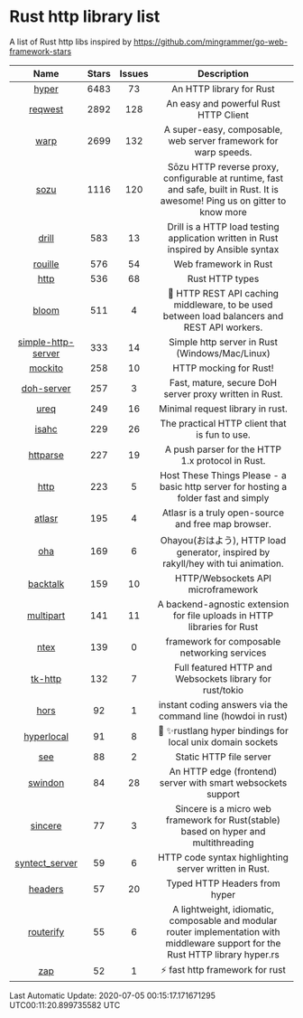 # Rust http library list

A list of Rust http libs inspired by https://github.com/mingrammer/go-web-framework-stars


|Name|Stars|Issues|Description|
|:--:|:---:|:--:|:----:|
|[hyper](https://github.com/hyperium/hyper)|6483|73|An HTTP library for Rust|
|[reqwest](https://github.com/seanmonstar/reqwest)|2892|128|An easy and powerful Rust HTTP Client|
|[warp](https://github.com/seanmonstar/warp)|2699|132|A super-easy, composable, web server framework for warp speeds.|
|[sozu](https://github.com/sozu-proxy/sozu)|1116|120|Sōzu HTTP reverse proxy, configurable at runtime, fast and safe, built in Rust. It is awesome! Ping us on gitter to know more|
|[drill](https://github.com/fcsonline/drill)|583|13|Drill is a HTTP load testing application written in Rust  inspired by Ansible syntax|
|[rouille](https://github.com/tomaka/rouille)|576|54|Web framework in Rust|
|[http](https://github.com/hyperium/http)|536|68|Rust HTTP types|
|[bloom](https://github.com/valeriansaliou/bloom)|511|4|:cherry_blossom: HTTP REST API caching middleware, to be used between load balancers and REST API workers.|
|[simple-http-server](https://github.com/TheWaWaR/simple-http-server)|333|14|Simple http server in Rust (Windows/Mac/Linux)|
|[mockito](https://github.com/lipanski/mockito)|258|10|HTTP mocking for Rust!|
|[doh-server](https://github.com/jedisct1/doh-server)|257|3|Fast, mature, secure DoH server proxy written in Rust.|
|[ureq](https://github.com/algesten/ureq)|249|16|Minimal request library in rust.|
|[isahc](https://github.com/sagebind/isahc)|229|26|The practical HTTP client that is fun to use.|
|[httparse](https://github.com/seanmonstar/httparse)|227|19|A push parser for the HTTP 1.x protocol in Rust.|
|[http](https://github.com/thecoshman/http)|223|5|Host These Things Please - a basic http server for hosting a folder fast and simply|
|[atlasr](https://github.com/atlasr-org/atlasr)|195|4|Atlasr is a truly open-source and free map browser.|
|[oha](https://github.com/hatoo/oha)|169|6|Ohayou(おはよう), HTTP load generator, inspired by rakyll/hey with tui animation.|
|[backtalk](https://github.com/lord/backtalk)|159|10|HTTP/Websockets API microframework|
|[multipart](https://github.com/abonander/multipart)|141|11|A backend-agnostic extension for file uploads in HTTP libraries for Rust|
|[ntex](https://github.com/ntex-rs/ntex)|139|0|framework for composable networking services |
|[tk-http](https://github.com/swindon-rs/tk-http)|132|7|Full featured HTTP and Websockets library for rust/tokio|
|[hors](https://github.com/WindSoilder/hors)|92|1|instant coding answers via the command line (howdoi in rust)|
|[hyperlocal](https://github.com/softprops/hyperlocal)|91|8|🔌 ✨rustlang hyper bindings for local unix domain sockets|
|[see](https://github.com/wyhaya/see)|88|2|Static HTTP file server|
|[swindon](https://github.com/swindon-rs/swindon)|84|28|An HTTP edge (frontend) server with smart websockets support|
|[sincere](https://github.com/danclive/sincere)|77|3|Sincere is a micro web framework for Rust(stable) based on hyper and multithreading|
|[syntect_server](https://github.com/sourcegraph/syntect_server)|59|6|HTTP code syntax highlighting server written in Rust.|
|[headers](https://github.com/hyperium/headers)|57|20|Typed HTTP Headers from hyper|
|[routerify](https://github.com/routerify/routerify)|55|6|A lightweight, idiomatic, composable and modular router implementation with middleware support for the Rust HTTP library hyper.rs|
|[zap](https://github.com/oltdaniel/zap)|52|1|:zap: fast http framework for rust|

Last Automatic Update: 2020-07-05 00:15:17.171671295 UTC00:11:20.899735582 UTC